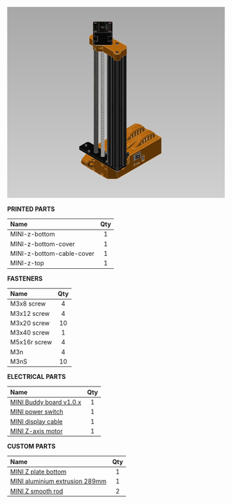 ![z-axis](img/z-axis.png?raw=true "z-axis")

**PRINTED PARTS**

|Name|Qty|
|:---------------|:---:|
|MINI-z-bottom|1|
|MINI-z-bottom-cover|1|
|MINI-z-bottom-cable-cover|1|
|MINI-z-top|1|

**FASTENERS**

|Name|Qty|
|:---------------|:---:|
|M3x8 screw|4|
|M3x12 screw|4|
|M3x20 screw|10|
|M3x40 screw|1|
|M5x16r screw|4|
|M3n|4|
|M3nS|10|

**ELECTRICAL PARTS**

|Name|Qty|
|:---------------|:---:|
|[MINI Buddy board v1.0.x](https://github.com/prusa3d/Buddy-board-MINI-PCB)|1|
|[MINI power switch](/DOCUMENTATION/ELECTRONICS/mini-power-switch.pdf)|1|
|[MINI display cable](/DOCUMENTATION/ELECTRONICS/mini-lcd-cable.pdf)|1|
|[MINI Z-axis motor](/DOCUMENTATION/ELECTRONICS/mini-motor-kit.pdf)|1|

**CUSTOM PARTS**		

|Name|Qty|
|:---------------|:---:|
|[MINI Z plate bottom](/DOCUMENTATION/MECHANICAL%20PARTS/mini-z-plate-bottom.pdf)|1|
|[MINI aluminium extrusion 289mm](/DOCUMENTATION/MECHANICAL%20PARTS/mini-z-extrusion.pdf)|1|
|[MINI Z smooth rod](/DOCUMENTATION/MECHANICAL%20PARTS/mini-z-rod.pdf)|2|
